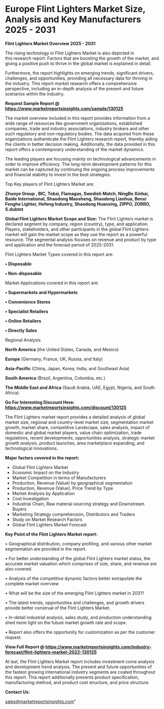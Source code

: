 # Europe Flint Lighters Market Size, Analysis and Key Manufacturers 2025 - 2031

<Strong> Flint Lighters Market Overview 2025 - 2031</strong>

The rising technology in Flint Lighters Market is also depicted in this research report. Factors that are boosting the growth of the market, and giving a positive push to thrive in the global market is explained in detail.

Furthermore, the report highlights on emerging trends, significant drivers, challenges, and opportunities, providing all necessary data for thriving in the industry. This report market research offers a comprehensive perspective, including an in-depth analysis of the present and future scenarios within the industry.

<strong>Request Sample Report @ <a href=https://www.marketreportsinsights.com/sample/130125>https://www.marketreportsinsights.com/sample/130125</a></strong>

The market overview included in this report provides information from a wide range of resources like government organizations, established companies, trade and industry associations, industry brokers and other such regulatory and non-regulatory bodies. The data acquired from these organizations authenticate the Flint Lighters research report, thereby aiding the clients in better decision making. Additionally, the data provided in this report offers a contemporary understanding of the market dynamics.

The leading players are focusing mainly on technological advancements in order to improve efficiency. The long-term development patterns for this market can be captured by continuing the ongoing process improvements and financial stability to invest in the best strategies.

Top Key players of Flint Lighters Market are:

<strong>Zhuoye Group , BIC, Tokai, Flamagas, Swedish Match, NingBo Xinhai, Baide International, Shaodong Maosheng, Shaodong Lianhua, Benxi Fenghe Lighter, Hefeng Industry, Shaodong Huanxing, ZIPPO, ZORRO, S.dubtnt</strong>

<strong><b>Global Flint Lighters Market Scope and Size:</b></strong>
The Flint Lighters market is declared segment by company, region (country), type, and application. Players, stakeholders, and other participants in the global Flint Lighters market will gain the market scope as they use the report as a powerful resource. The segmental analysis focuses on revenue and product by type and application and the forecast period of 2025-2031.

Flint Lighters Market Types covered in this report are:

<strong>• Disposable

• Non-disposable</strong>

Market Applications covered in this report are:

<strong>• Supermarkets and Hypermarkets

• Convenience Stores

• Specialist Retailers

• Online Retailers

• Directly Sales</strong> 

Regional Analysis

<strong>North America</strong> (the United States, Canada, and Mexico)

<strong>Europe</strong> (Germany, France, UK, Russia, and Italy)

<strong>Asia-Pacific</strong> (China, Japan, Korea, India, and Southeast Asia)

<strong>South America</strong> (Brazil, Argentina, Colombia, etc.)

<strong>The Middle East and Africa</strong> (Saudi Arabia, UAE, Egypt, Nigeria, and South Africa)

<strong>Go For Interesting Discount Here: <a href=https://www.marketreportsinsights.com/discount/130125>https://www.marketreportsinsights.com/discount/130125</a></strong>

The Flint Lighters market report provides a detailed analysis of global market size, regional and country-level market size, segmentation market growth, market share, competitive Landscape, sales analysis, impact of domestic and global market players, value chain optimization, trade regulations, recent developments, opportunities analysis, strategic market growth analysis, product launches, area marketplace expanding, and technological innovations.

<strong><b>Major factors covered in the report:</b></strong>
<ul>
  <li>Global Flint Lighters Market </li>
  <li>Economic Impact on the Industry</li>
  <li>Market Competition in terms of Manufacturers</li>
  <li>Production, Revenue (Value) by geographical segmentation</li>
  <li>Production, Revenue (Value), Price Trend by Type</li>
  <li>Market Analysis by Application</li>
  <li>Cost Investigation</li>
  <li>Industrial Chain, Raw material sourcing strategy and Downstream Buyers</li>
  <li>Marketing Strategy comprehension, Distributors and Traders</li>
  <li>Study on Market Research Factors</li>
  <li>Global Flint Lighters Market Forecast</li>
</ul>

<strong><b>Key Point of the Flint Lighters Market report:</b></strong>

• Geographical distribution, company profiling, and various other market segmentation are provided in the report.

• For better understanding of the global Flint Lighters market status, the accurate market valuation which comprises of size, share, and revenue are also covered.

• Analysis of the competitive dynamic factors better extrapolate the complete market overview

• What will be the size of the emerging Flint Lighters market in 2031?

• The latest trends, opportunities and challenges, and growth drivers provide better construal of the Flint Lighters Market.

• In-detail industrial analysis, sales study, and production understanding shed more light on the future market growth rate and scope.

• Report also offers the opportunity for customization as per the customer request.

<strong><b>View Full Report @ <a href=https://www.marketreportsinsights.com/industry-forecast/flint-lighters-market-2022-130125>https://www.marketreportsinsights.com/industry-forecast/flint-lighters-market-2022-130125</a></b></strong>


At last, the Flint Lighters Market report includes investment come analysis and development trend analysis. The present and future opportunities of the fastest growing international industry segments are coated throughout this report. This report additionally presents product specification, manufacturing method, and product cost structure, and price structure.

<strong>Contact Us:</strong>

sales@marketreportsinsights.com"
